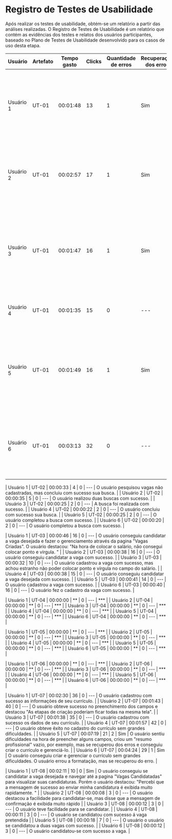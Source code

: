 # Registro de Testes de Usabilidade

Após realizar os testes de usabilidade, obtém-se um relatório a partir das análises realizadas. O Registro de Testes de Usabilidade é um relatório que contém as evidências dos testes e relatos dos usuários participantes, baseado no Plano de Testes de Usabilidade desenvolvido para os casos de uso desta etapa.

| Usuário | Artefato | Tempo gasto | Clicks | Quantidade de erros | Recuperação dos erros | Observações |
|---|---|---|---|---|---|---|
| Usuário 1 | UT-01 | 00:01:48 | 13 | 1 | Sim | O usuário não digitou o CPF com a formatação correta, mas, apesar disso, realizou o cadastro e login de forma rápida e fácil. |
| Usuário 2 | UT-01 | 00:02:57 | 17 | 1 | Sim |  O usuário não digitou o CPF com a formatação correta, mas se recuperou do erro e realizou o cadastro com sucesso. |
| Usuário 3 | UT-01 | 00:01:47 | 16 | 1 | Sim |  O usuário não digitou o CPF com a formatação correta ao não colocar "-" entre os dígitos, mas se recuperou do erro e realizou o cadastro com sucesso. |
| Usuário 4 | UT-01 | 00:01:35 | 15 | 0 | --- |  O Usuário completou o cadastro e login sem dificuldades. |
| Usuário 5 | UT-01 | 00:01:49 | 16 | 1 | Sim |  O usuário não digitou o CPF com a formatação correta ao não colocar "-" entre os dígitos, mas se recuperou do erro e realizou o cadastro com sucesso. |
| Usuário 6 | UT-01 | 00:03:13 | 32 | 0 | --- | O usuário criou sua conta como empresa. Gostou da tela inicial e concluiu com sucesso seu cadastro e login  |

| Usuário 1 | UT-02 | 00:00:33 | 4 | 0 | --- | O usuário pesquisou vagas não cadastradas, mas concluiu com sucesso sua busca.  |
| Usuário 2 | UT-02 | 00:00:35 | 5 | 0 | --- | O usuário realizou duas buscas com sucesso.  |
| Usuário 3 | UT-02 | 00:00:25 | 2 | 0 | --- | A busca foi realizada com sucesso.  |
| Usuário 4 | UT-02 | 00:00:22 | 2 | 0 | --- | O usuário concluiu com sucesso sua busca.  |
| Usuário 5 | UT-02 | 00:00:25 | 2 | 0 | --- | O usuário completou a busca com sucesso.  |
| Usuário 6 | UT-02 | 00:00:20 | 2 | 0 | --- | O usuário completou a busca com sucesso.  |

| Usuário 1 | UT-03 | 00:00:46 | 16 | 0 | --- | O usuário conseguiu candidatar a vaga desejada e fazer o gerenciamento através da pagina "Vagas Criadas". O usuário destacou: "Na hora de colocar o salário, não consegui colocar ponto e vírgula. "  |
| Usuário 2 | UT-03 | 00:00:38 | 16 | 0 | --- | O usuário conseguiu candidatar a vaga com sucesso.  |
| Usuário 3 | UT-03 | 00:00:32 | 10 | 0 | --- | O usuário cadastrou a vaga com sucesso, mas achou estranho não poder colocar ponto e vírgula no campo do salário.  |
| Usuário 4 | UT-03 | 00:00:38 | 15 | 0 | --- | O usuário conseguiu candidatar a vaga desejada com sucesso.  |
| Usuário 5 | UT-03 | 00:00:41 | 14 | 0 | --- | O usuário cadastrou a vaga com sucesso.  |
| Usuário 6 | UT-03 | 00:00:40 | 16 | 0 | --- | O usuário fez o cadastro da vaga com sucesso.  |

| Usuário 1 | UT-04 | 00:00:00 | ** | 0 | --- | ***  |
| Usuário 2 | UT-04 | 00:00:00 | ** | 0 | --- | ***  |
| Usuário 3 | UT-04 | 00:00:00 | ** | 0 | --- | ***  |
| Usuário 4 | UT-04 | 00:00:00 | ** | 0 | --- | ***  |
| Usuário 5 | UT-04 | 00:00:00 | ** | 0 | --- | ***  |
| Usuário 6 | UT-04 | 00:00:00 | ** | 0 | --- | ***  |

| Usuário 1 | UT-05 | 00:00:00 | ** | 0 | --- | ***  |
| Usuário 2 | UT-05 | 00:00:00 | ** | 0 | --- | ***  |
| Usuário 3 | UT-05 | 00:00:00 | ** | 0 | --- | ***  |
| Usuário 4 | UT-05 | 00:00:00 | ** | 0 | --- | ***  |
| Usuário 5 | UT-05 | 00:00:00 | ** | 0 | --- | ***  |
| Usuário 6 | UT-05 | 00:00:00 | ** | 0 | --- | ***  |

| Usuário 1 | UT-06 | 00:00:00 | ** | 0 | --- | ***  |
| Usuário 2 | UT-06 | 00:00:00 | ** | 0 | --- | ***  |
| Usuário 3 | UT-06 | 00:00:00 | ** | 0 | --- | ***  |
| Usuário 4 | UT-06 | 00:00:00 | ** | 0 | --- | ***  |
| Usuário 5 | UT-06 | 00:00:00 | ** | 0 | --- | ***  |
| Usuário 6 | UT-06 | 00:00:00 | ** | 0 | --- | ***  |

| Usuário 1 | UT-07 | 00:02:30 | 36 | 0 | --- | O usuário cadastrou com sucesso as informações de seu currículo. |
| Usuário 2 | UT-07 | 00:01:43 | 40 | 0 | --- | O usuário obteve sucesso no preenchimento dos campos e destacou "As etapas de criação poderiam ficar todas na mesma tela".  |
| Usuário 3 | UT-07 | 00:01:38 | 35 | 0 | --- | O usuário cadastrou com sucesso os dados de seu currículo.  |
| Usuário 4 | UT-07 | 00:01:57 | 42 | 0 | --- | O usuário obteve êxito no cadastro do currículo sem grandes dificuldades.  |
| Usuário 5 | UT-07 | 00:07:19 | 21 | 2 | Sim | O usuário sentiu dificuldades na hora de preencher alguns campos, criou um "resumo profissional" vazio, por exemplo, mas se recuperou dos erros e conseguiu criar o currículo e gerenciá-lo. |
| Usuário 6 | UT-07 | 00:04:24 | 29 | 1 | Sim | O usuário conseguiu criar e gerenciar o currículo sem grandes dificuldades. O usuário errou a formatação, mas se recuperou do erro. |

| Usuário 1 | UT-08 | 00:02:11 | 10 | 0 | Sim | O usuário conseguiu se candidatar a vaga desejada e navegar até a pagina "Vagas Candidatadas" para visualizar suas candidaturas. Porém o usuário destacou: "Percebi que a mensagem de sucesso ao enviar minha candidatura é exibida muito rapidamente. " |
| Usuário 2 | UT-08 | 00:00:08 | 3 | 0 | --- | O usuário destacou a facilidade para candidatar-se, mas disse que a mensagem de confirmação é exibida muito rápido  |
| Usuário 3 | UT-08 | 00:00:12 | 3 | 0 | --- | O usuário teve facilidade para se candidatar.  |
| Usuário 4 | UT-08 | 00:00:11 | 3 | 0 | --- | O usuário se candidatou com sucesso á vaga pretendida  |
| Usuário 5 | UT-08 | 00:00:18 | 7 | 0 | --- | O usuário o usuário se candidatou a duas vagas com sucesso.  |
| Usuário 6 | UT-08 | 00:00:12 | 3 | 0 | --- | O usuário candidatou-se com sucesso a vaga.  |
